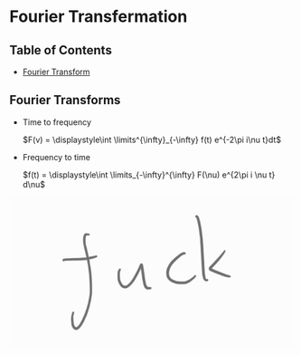 
<style>
</style>

# Fourier Transfermation

## Table of Contents
<ul>
	<li><a href="#fourier_transform">Fourier Transform</a></li>
</ul>

<a name="fourier_transform"></a>
## Fourier Transforms

- Time to frequency

	$F(v) = \displaystyle\int \limits^{\infty}_{-\infty} f(t) e^{-2\pi i\nu t}dt$

- Frequency to time

	$f(t) = \displaystyle\int \limits_{-\infty}^{\infty} F(\nu) e^{2\pi i \nu t} d\nu$


<img src="images/2" />



<a name="bottom"></a>
